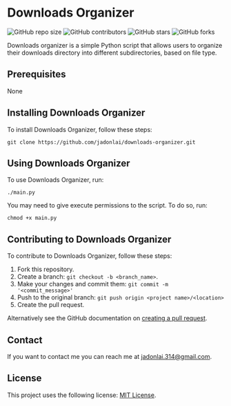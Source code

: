 # Downloads Organizer

![GitHub repo size](https://img.shields.io/github/repo-size/jadonlai/downloads-organizer)
![GitHub contributors](https://img.shields.io/github/contributors/jadonlai/downloads-organizer)
![GitHub stars](https://img.shields.io/github/stars/jadonlai/downloads-organizer?style=social)
![GitHub forks](https://img.shields.io/github/forks/jadonlai/downloads-organizer?style=social)

Downloads organizer is a simple Python script that allows users to organize their downloads directory into different subdirectories, based on file type.

## Prerequisites

None

## Installing Downloads Organizer

To install Downloads Organizer, follow these steps:

```
git clone https://github.com/jadonlai/downloads-organizer.git
```

## Using Downloads Organizer

To use Downloads Organizer, run:

```
./main.py
```

You may need to give execute permissions to the script. To do so, run:

```
chmod +x main.py
```

## Contributing to Downloads Organizer

To contribute to Downloads Organizer, follow these steps:

1. Fork this repository.
2. Create a branch: `git checkout -b <branch_name>`.
3. Make your changes and commit them: `git commit -m '<commit_message>'`
4. Push to the original branch: `git push origin <project name>/<location>`
5. Create the pull request.

Alternatively see the GitHub documentation on [creating a pull request](https://help.github.com/en/github/collaborating-with-issues-and-pull-requests/creating-a-pull-request).

## Contact

If you want to contact me you can reach me at <jadonlai.314@gmail.com>.

## License

This project uses the following license: [MIT License](https://github.com/jadonlai/downloads-organizer?tab=MIT-1-ov-file).

